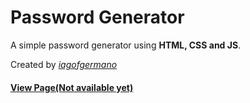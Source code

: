 # Password Generator

A simple password generator using **HTML, CSS and JS**.

Created by [*iagofgermano*](https://github.com/iagofgermano)

#### [View Page(Not available yet)](http://www.pwdgen.com/)
